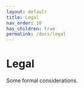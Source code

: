```yaml
---
layout: default
title: Legal
nav_order: 10
has_children: true
permalink: /docs/legal
---
```


# Legal

Some formal considerations.
